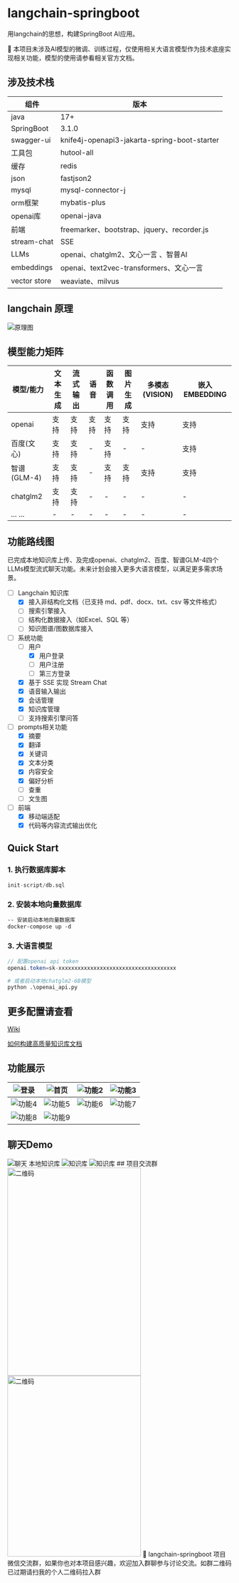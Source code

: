 # langchain-springboot
用langchain的思想，构建SpringBoot AI应用。

🚩 本项目未涉及AI模型的微调、训练过程，仅使用相关大语言模型作为技术底座实现相关功能，模型的使用请参看相关官方文档。

## 涉及技术栈
| 组件           | 版本                                           | 
|--------------|----------------------------------------------|
| java         | 17+                                          | 
| SpringBoot   | 3.1.0                                        | 
| swagger-ui   | knife4j-openapi3-jakarta-spring-boot-starter | 
| 工具包          | hutool-all                                   | 
| 缓存           | redis                                        | 
| json         | fastjson2                                    | 
| mysql        | mysql-connector-j                            | 
| orm框架        | mybatis-plus                                 | 
| openai库      | openai-java                                  |
| 前端           | freemarker、bootstrap、jquery、recorder.js      | 
| stream-chat  | SSE                                          | 
| LLMs         | openai、chatglm2、文心一言 、智普AI                   | 
| embeddings   | openai、text2vec-transformers、文心一言            |
| vector store | weaviate、milvus                              |

## langchain 原理
<img src="src/main/resources/assets/langchain+chatglm.png" alt="原理图"/>

## 模型能力矩阵
| 模型/能力     | 文本生成 | 流式输出 | 语音  | 函数调用 | 图片生成 | 多模态(VISION) | 嵌入EMBEDDING |
|-----------|-----------|-----------|-----------|-----------|------|-----------|-----------|
| openai    | 支持   | 支持   | 支持  | 支持   | 支持   | 支持          | 支持          |
| 百度(文心)    | 支持   | 支持   | -   | 支持   | -    | -           | 支持          |
| 智谱(GLM-4) | 支持   | 支持   | -   | 支持   | 支持    | 支持          | 支持          |
| chatglm2  | 支持   | 支持   | -   | -    | -    | -           | -           |
| ... ...   | -    | -    | -   | -    | -    | -           |-  |

## 功能路线图
已完成本地知识库上传、及完成openai、chatglm2、百度、智谱GLM-4四个LLMs模型流式聊天功能。未来计划会接入更多大语言模型，以满足更多需求场景。
- [ ] Langchain 知识库
    - [x] 接入非结构化文档（已支持 md、pdf、docx、txt、csv 等文件格式）
    - [ ] 搜索引擎接入
    - [ ] 结构化数据接入（如Excel、SQL 等）
    - [ ] 知识图谱/图数据库接入
- [ ] 系统功能
    - [ ] 用户
      - [x] 用户登录
      - [ ] 用户注册
      - [ ] 第三方登录
    - [x] 基于 SSE 实现 Stream Chat
    - [x] 语音输入输出
    - [x] 会话管理
    - [x] 知识库管理
    - [ ] 支持搜索引擎问答
- [ ] prompts相关功能
    - [x] 摘要
    - [x] 翻译
    - [x] 关键词
    - [x] 文本分类
    - [x] 内容安全
    - [x] 偏好分析
    - [ ] 查重
    - [ ] 文生图
- [ ] 前端
    - [x] 移动端适配
    - [x] 代码等内容流式输出优化

## Quick Start
### 1. 执行数据库脚本 
```sql
init-script/db.sql
```
### 2. 安装本地向量数据库
```dockerfile
-- 安装启动本地向量数据库
docker-compose up -d 
```
### 3. 大语言模型
```java
// 配置openai api token
openai.token=sk-xxxxxxxxxxxxxxxxxxxxxxxxxxxxxxxxxxxxx
```
```python
# 或者启动本地chatglm2-6B模型
python .\openai_api.py
```

## 更多配置请查看

[Wiki](https://github.com/hkh1012/langchain-springboot/wiki)

[如何构建高质量知识库文档](https://github.com/hkh1012/langchain-springboot/wiki/How-to-build-a-high%E2%80%90quality-knowledge-base)

## 功能展示
| <img src="src/main/resources/assets/login_app.png" alt="登录" with="200"/> |<img src="src/main/resources/assets/functions_1.png" alt="首页"/>|<img src="src/main/resources/assets/functions_2.png" alt="功能2"/>|<img src="src/main/resources/assets/functions_3.png" alt="功能3"/>|
|--------------------------------------------------------------------------| ------ | ------ | ------ |
|<img src="src/main/resources/assets/functions_4.png" alt="功能4"/>|<img src="src/main/resources/assets/functions_5.png" alt="功能5"/>|<img src="src/main/resources/assets/functions_6.png" alt="功能6"/>|<img src="src/main/resources/assets/functions_7.png" alt="功能7"/>|
|<img src="src/main/resources/assets/functions_8.png" alt="功能8"/>|<img src="src/main/resources/assets/functions_9.png" alt="功能9"/>|||

## 聊天Demo

<img src="src/main/resources/assets/stream-chat.png" alt="聊天"/>
本地知识库
<img src="src/main/resources/assets/use_lk.png" alt="知识库"/>
<img src="src/main/resources/assets/use_lk2.png" alt="知识库"/>
## 项目交流群
<img src="src/main/resources/assets/weixin_qun.png" alt="二维码" width="300" height="467" />
<img src="src/main/resources/assets/weixin_02.png" alt="二维码" width="300" height="406" />
🎉 langchain-springboot 项目微信交流群，如果你也对本项目感兴趣，欢迎加入群聊参与讨论交流。如群二维码已过期请扫我的个人二维码拉入群
